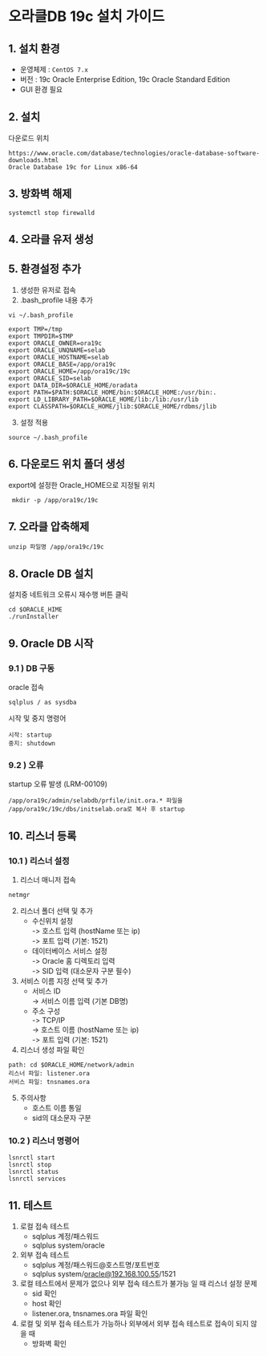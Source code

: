 # 오라클DB 19c 설치 가이드
## 1. 설치 환경
* 운영체제 : `CentOS 7.x`
* 버전 : 19c Oracle Enterprise Edition, 19c Oracle Standard Edition
* GUI 환경 필요

## 2. 설치
다운로드 위치
```
https://www.oracle.com/database/technologies/oracle-database-software-downloads.html
Oracle Database 19c for Linux x86-64
```

## 3. 방화벽 해제
```
systemctl stop firewalld 
```

## 4. 오라클 유저 생성

## 5. 환경설정 추가
1) 생성한 유저로 접속
2) .bash_profile 내용 추가
```
vi ~/.bash_profile
```
```
export TMP=/tmp
export TMPDIR=$TMP
export ORACLE_OWNER=ora19c
export ORACLE_UNQNAME=selab
export ORACLE_HOSTNAME=selab
export ORACLE_BASE=/app/ora19c
export ORACLE_HOME=/app/ora19c/19c
export ORACLE_SID=selab
export DATA_DIR=$ORACLE_HOME/oradata
export PATH=$PATH:$ORACLE_HOME/bin:$ORACLE_HOME:/usr/bin:.
export LD_LIBRARY_PATH=$ORACLE_HOME/lib:/lib:/usr/lib
export CLASSPATH=$ORACLE_HOME/jlib:$ORACLE_HOME/rdbms/jlib
```
3) 설정 적용
```
source ~/.bash_profile
```

## 6. 다운로드 위치 폴더 생성
export에 설정한 Oracle_HOME으로 지정될 위치
```
 mkdir -p /app/ora19c/19c
```

## 7. 오라클 압축해제
```
unzip 파일명 /app/ora19c/19c
```

## 8. Oracle DB 설치
설치중 네트워크 오류시 재수행 버튼 클릭
```
cd $ORACLE_HIME
./runInstaller
```

## 9. Oracle DB 시작
### 9.1 ) DB 구동
oracle 접속
```
sqlplus / as sysdba
```
시작 및 중지 명령어
```
시작: startup
중지: shutdown
```
### 9.2 ) 오류
startup 오류 발생 (LRM-00109)
```
/app/ora19c/admin/selabdb/prfile/init.ora.* 파일을 /app/ora19c/19c/dbs/initselab.ora로 복사 후 startup
```

## 10. 리스너 등록
### 10.1 ) 리스너 설정
1. 리스너 매니저 접속
```
netmgr
```
2. 리스너 폴더 선택 및 추가
	  - 수신위치 설정  
		-> 호스트 입력 (hostName 또는 ip)  
		-> 포트 입력 (기본: 1521)
	  - 데이터베이스 서비스 설정  
		-> Oracle 홈 디렉토리 입력  
		-> SID 입력 (대소문자 구분 필수)
2. 서비스 이름 지정 선택 및 추가
	  - 서비스 ID  
		-> 서비스 이름 입력 (기본 DB명)
	  - 주소 구성  
		-> TCP/IP  
		-> 호스트 이름 (hostName 또는 ip)  
		-> 포트 입력 (기본: 1521)
3. 리스너 생성 파일 확인
```
path: cd $ORACLE_HOME/network/admin
리스너 파일: listener.ora
서비스 파일: tnsnames.ora
```
5. 주의사항
	  - 호스트 이름 통일 
	  - sid의 대소문자 구분
### 10.2 ) 리스너 명령어
```
lsnrctl start
lsnrctl stop
lsnrctl status
lsnrctl services
```

## 11. 테스트
1. 로컬 접속 테스트  
    - sqlplus 계정/패스워드
    - sqlplus system/oracle
2. 외부 접속 테스트
    - sqlplus 계정/패스워드@호스트명/포트번호
    - sqlplus system/oracle@192.168.100.55/1521
3. 로컬 테스트에서 문제가 없으나 외부 접속 테스트가 불가능 일 때 리스너 설정 문제
    - sid 확인
    - host 확인
    - listener.ora, tnsnames.ora 파일 확인
4. 로컬 및 외부 접속 테스트가 가능하나 외부에서 외부 접속 테스트로 접속이 되지 않을 때
    - 방화벽 확인

    